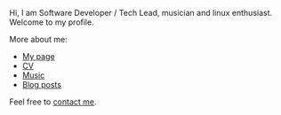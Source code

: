 Hi, I am Software Developer / Tech Lead, musician and linux enthusiast. Welcome to my profile.

More about me:

- [My page](https://mateuszreszka.xyz)
- [CV](https://mateuszreszka.xyz/cv/)
- [Music](https://mateuszreszka.xyz/music/)
- [Blog posts](https://mateuszreszka.xyz/posts/)

Feel free to [contact me](mailto:mateusz@mateuszreszka.xyz).
